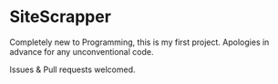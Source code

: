 # SiteScrapper

Completely new to Programming, this is my first project. 
Apologies in advance for any unconventional code.

Issues & Pull requests welcomed.
